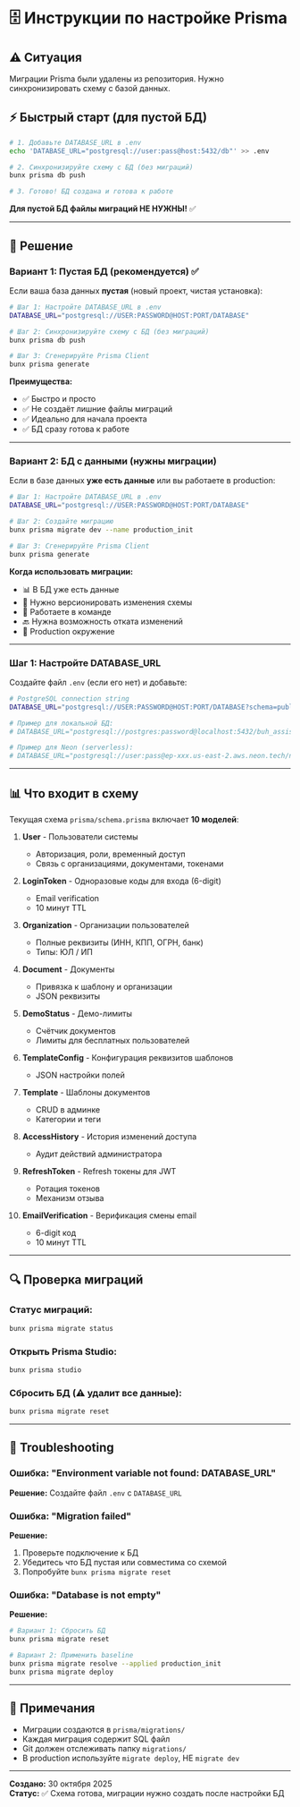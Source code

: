 # 🗄️ Инструкции по настройке Prisma

## ⚠️ Ситуация

Миграции Prisma были удалены из репозитория. Нужно синхронизировать схему с базой данных.

## ⚡ Быстрый старт (для пустой БД)

```bash
# 1. Добавьте DATABASE_URL в .env
echo 'DATABASE_URL="postgresql://user:pass@host:5432/db"' >> .env

# 2. Синхронизируйте схему с БД (без миграций)
bunx prisma db push

# 3. Готово! БД создана и готова к работе
```

**Для пустой БД файлы миграций НЕ НУЖНЫ!** ✅

---

## 🚀 Решение

### Вариант 1: Пустая БД (рекомендуется) ✅

Если ваша база данных **пустая** (новый проект, чистая установка):

```bash
# Шаг 1: Настройте DATABASE_URL в .env
DATABASE_URL="postgresql://USER:PASSWORD@HOST:PORT/DATABASE"

# Шаг 2: Синхронизируйте схему с БД (без миграций)
bunx prisma db push

# Шаг 3: Сгенерируйте Prisma Client
bunx prisma generate
```

**Преимущества:**
- ✅ Быстро и просто
- ✅ Не создаёт лишние файлы миграций
- ✅ Идеально для начала проекта
- ✅ БД сразу готова к работе

---

### Вариант 2: БД с данными (нужны миграции)

Если в базе данных **уже есть данные** или вы работаете в production:

```bash
# Шаг 1: Настройте DATABASE_URL в .env
DATABASE_URL="postgresql://USER:PASSWORD@HOST:PORT/DATABASE"

# Шаг 2: Создайте миграцию
bunx prisma migrate dev --name production_init

# Шаг 3: Сгенерируйте Prisma Client
bunx prisma generate
```

**Когда использовать миграции:**
- 📊 В БД уже есть данные
- 🔄 Нужно версионировать изменения схемы
- 👥 Работаете в команде
- 🔙 Нужна возможность отката изменений
- 🚀 Production окружение

---

### Шаг 1: Настройте DATABASE_URL

Создайте файл `.env` (если его нет) и добавьте:

```bash
# PostgreSQL connection string
DATABASE_URL="postgresql://USER:PASSWORD@HOST:PORT/DATABASE?schema=public"

# Пример для локальной БД:
# DATABASE_URL="postgresql://postgres:password@localhost:5432/buh_assistant"

# Пример для Neon (serverless):
# DATABASE_URL="postgresql://user:pass@ep-xxx.us-east-2.aws.neon.tech/neondb?sslmode=require"
```

---

## 📊 Что входит в схему

Текущая схема `prisma/schema.prisma` включает **10 моделей**:

1. **User** - Пользователи системы
   - Авторизация, роли, временный доступ
   - Связь с организациями, документами, токенами

2. **LoginToken** - Одноразовые коды для входа (6-digit)
   - Email verification
   - 10 минут TTL

3. **Organization** - Организации пользователей
   - Полные реквизиты (ИНН, КПП, ОГРН, банк)
   - Типы: ЮЛ / ИП

4. **Document** - Документы
   - Привязка к шаблону и организации
   - JSON реквизиты

5. **DemoStatus** - Демо-лимиты
   - Счётчик документов
   - Лимиты для бесплатных пользователей

6. **TemplateConfig** - Конфигурация реквизитов шаблонов
   - JSON настройки полей

7. **Template** - Шаблоны документов
   - CRUD в админке
   - Категории и теги

8. **AccessHistory** - История изменений доступа
   - Аудит действий администратора

9. **RefreshToken** - Refresh токены для JWT
   - Ротация токенов
   - Механизм отзыва

10. **EmailVerification** - Верификация смены email
    - 6-digit код
    - 10 минут TTL

---

## 🔍 Проверка миграций

### Статус миграций:
```bash
bunx prisma migrate status
```

### Открыть Prisma Studio:
```bash
bunx prisma studio
```

### Сбросить БД (⚠️ удалит все данные):
```bash
bunx prisma migrate reset
```

---

## 🐛 Troubleshooting

### Ошибка: "Environment variable not found: DATABASE_URL"
**Решение:** Создайте файл `.env` с `DATABASE_URL`

### Ошибка: "Migration failed"
**Решение:** 
1. Проверьте подключение к БД
2. Убедитесь что БД пустая или совместима со схемой
3. Попробуйте `bunx prisma migrate reset`

### Ошибка: "Database is not empty"
**Решение:** 
```bash
# Вариант 1: Сбросить БД
bunx prisma migrate reset

# Вариант 2: Применить baseline
bunx prisma migrate resolve --applied production_init
bunx prisma migrate deploy
```

---

## 📝 Примечания

- Миграции создаются в `prisma/migrations/`
- Каждая миграция содержит SQL файл
- Git должен отслеживать папку `migrations/`
- В production используйте `migrate deploy`, НЕ `migrate dev`

---

**Создано:** 30 октября 2025  
**Статус:** ✅ Схема готова, миграции нужно создать после настройки БД

